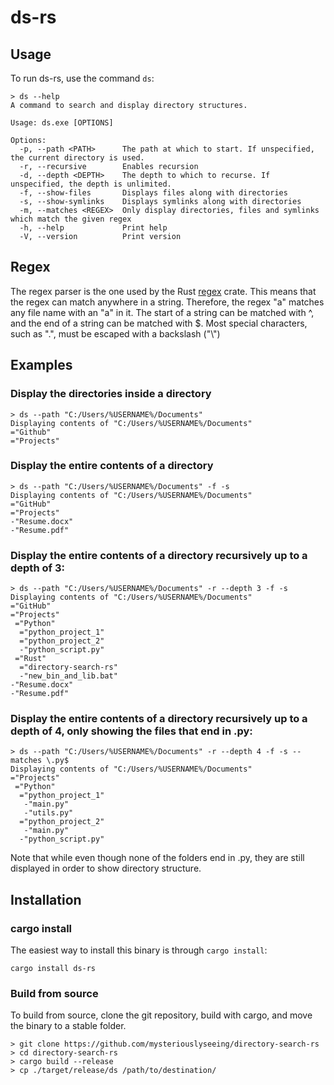 # ds-rs

## Usage

To run ds-rs, use the command `ds`:

```console
> ds --help
A command to search and display directory structures.

Usage: ds.exe [OPTIONS]

Options:
  -p, --path <PATH>      The path at which to start. If unspecified, the current directory is used.
  -r, --recursive        Enables recursion
  -d, --depth <DEPTH>    The depth to which to recurse. If unspecified, the depth is unlimited.
  -f, --show-files       Displays files along with directories
  -s, --show-symlinks    Displays symlinks along with directories
  -m, --matches <REGEX>  Only display directories, files and symlinks which match the given regex
  -h, --help             Print help
  -V, --version          Print version
```

## Regex

The regex parser is the one used by the Rust [regex](https://docs.rs/regex/1.8.3/regex/) crate. This means that the regex can match anywhere in a string. Therefore, the regex "a" matches any file name with an "a" in it. The start of a string can be matched with ^, and the end of a string can be matched with $. Most special characters, such as ".", must be escaped with a backslash ("\\")


## Examples

### Display the directories inside a directory

```console
> ds --path "C:/Users/%USERNAME%/Documents"
Displaying contents of "C:/Users/%USERNAME%/Documents"
="Github"
="Projects"
```

### Display the entire contents of a directory

```console
> ds --path "C:/Users/%USERNAME%/Documents" -f -s
Displaying contents of "C:/Users/%USERNAME%/Documents"
="GitHub"
="Projects"
-"Resume.docx"
-"Resume.pdf"
```

### Display the entire contents of a directory recursively up to a depth of 3:

```console
> ds --path "C:/Users/%USERNAME%/Documents" -r --depth 3 -f -s
Displaying contents of "C:/Users/%USERNAME%/Documents"
="GitHub"
="Projects"
 ="Python"
  ="python_project_1"
  ="python_project_2"
  -"python_script.py"
 ="Rust"
  ="directory-search-rs"
  -"new_bin_and_lib.bat"
-"Resume.docx"
-"Resume.pdf"
```

### Display the entire contents of a directory recursively up to a depth of 4, only showing the files that end in .py:

```console
> ds --path "C:/Users/%USERNAME%/Documents" -r --depth 4 -f -s --matches \.py$
Displaying contents of "C:/Users/%USERNAME%/Documents"
="Projects"
 ="Python"
  ="python_project_1"
   -"main.py"
   -"utils.py"
  ="python_project_2"
   -"main.py"
  -"python_script.py"
```
Note that while even though none of the folders end in .py, they are still displayed in order to show directory structure.


## Installation

### cargo install

The easiest way to install this binary is through `cargo install`:

```console
cargo install ds-rs
```

### Build from source

To build from source, clone the git repository, build with cargo, and move the binary to a stable folder.
```console
> git clone https://github.com/mysteriouslyseeing/directory-search-rs
> cd directory-search-rs
> cargo build --release
> cp ./target/release/ds /path/to/destination/
```